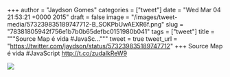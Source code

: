 
+++
author = "Jaydson Gomes"
categories = ["tweet"]
date = "Wed Mar 04 21:53:21 +0000 2015"
draft = false
image = "/images/tweet-media/573239835189747712-B_SOKPbUwAEXR6f.png"
slug = "78381805942f756e1b7b0b65defbc0151980b041"
tags = ["tweet"]
title = """Source Map é vida #JavaSc..."""
tweet = true
tweet_url = "https://twitter.com/jaydson/status/573239835189747712"
+++
Source Map é vida #JavaScript http://t.co/zudalkReW9

![](/images/tweet-media/573239835189747712-B_SOKPbUwAEXR6f.png)